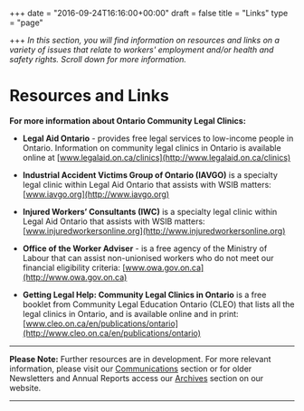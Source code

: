+++
date = "2016-09-24T16:16:00+00:00"
draft = false
title = "Links"
type = "page"

+++
*In this section, you will find information on resources and links on a variety of issues that relate to workers' employment and/or health and safety rights. Scroll down for more information.*


# Resources and Links

**For more information about Ontario Community Legal Clinics:**

* **Legal Aid Ontario** - provides free legal services to low-income people in Ontario. Information on community legal clinics in Ontario is available online at [www.legalaid.on.ca/clinics](http://www.legalaid.on.ca/clinics)

* **Industrial Accident Victims Group of Ontario (IAVGO)** is a specialty legal clinic within Legal Aid Ontario that assists with WSIB matters: [www.iavgo.org](http://www.iavgo.org)

* **Injured Workers’ Consultants (IWC)** is a specialty legal clinic within Legal Aid Ontario that assists with WSIB matters: [www.injuredworkersonline.org](http://www.injuredworkersonline.org)

* **Office of the Worker Adviser** - is a free agency of the Ministry of Labour that can assist non-unionised workers who do not meet our financial eligibility criteria: [www.owa.gov.on.ca](http://www.owa.gov.on.ca) 

* **Getting Legal Help: Community Legal Clinics in Ontario** is a free booklet from Community Legal Education Ontario (CLEO) that lists all the legal clinics in Ontario, and is available online and in print: [www.cleo.on.ca/en/publications/ontario](http://www.cleo.on.ca/en/publications/ontario) 

-----

**Please Note:** Further resources are in development. 
For more relevant information, please visit our [Communications](/communications/) section or for older Newsletters and Annual Reports access our  [Archives](/features/archives/) section on our website.

-----
